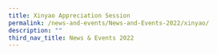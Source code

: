 ```yaml
---
title: Xinyao Appreciation Session
permalink: /news-and-events/News-and-Events-2022/xinyao/
description: ""
third_nav_title: News & Events 2022
---
```

